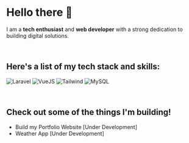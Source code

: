 
# Hello there 👋

I am a **tech enthusiast** and **web developer** with a strong dedication to building digital solutions.


<br>

## Here's a list of my tech stack and skills:

![Laravel](https://img.shields.io/badge/-Laravel-red?style=for-the-badge)
![VueJS](https://img.shields.io/badge/-VueJS-Green?style=for-the-badge)
![Tailwind](https://img.shields.io/badge/-Tailwind-blue?style=for-the-badge)
![MySQL](https://img.shields.io/badge/-mysql-white?style=for-the-badge)

<br>

## Check out some of the things I'm building!

- Build my Portfolio Website [Under Development]
- Weather App [Under Development]

<!--
**agilhz/agilhz** is a ✨ _special_ ✨ repository because its `README.md` (this file) appears on your GitHub profile.

Here are some ideas to get you started:

- 🔭 I’m currently working on ...
- 🌱 I’m currently learning ...
- 👯 I’m looking to collaborate on ...
- 🤔 I’m looking for help with ...
- 💬 Ask me about ...
- 📫 How to reach me: ...
- 😄 Pronouns: ...
- ⚡ Fun fact: ...
-->

